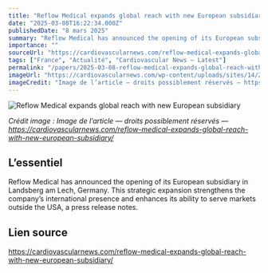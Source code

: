 ```yaml
---
title: "Reflow Medical expands global reach with new European subsidiary"
date: "2025-03-08T16:22:34.000Z"
publishedDate: "8 mars 2025"
summary: "Reflow Medical has announced the opening of its European subsidiary in Landsberg am Lech, Germany. This strategic expansion strengthens the company’s international presence and enhances its ability to serve markets outside the USA, a press release notes."
importance: ""
sourceUrl: "https://cardiovascularnews.com/reflow-medical-expands-global-reach-with-new-european-subsidiary/"
tags: ["France", "Actualité", "Cardiovascular News — Latest"]
permalink: "/papers/2025-03-08-reflow-medical-expands-global-reach-with-new-european-subsidiary"
imageUrl: "https://cardiovascularnews.com/wp-content/uploads/sites/14/2025/03/reflow_logo_heart_2-featured.png"
imageCredit: "Image de l’article — droits possiblement réservés — https://cardiovascularnews.com/reflow-medical-expands-global-reach-with-new-european-subsidiary/"
---
```


![Reflow Medical expands global reach with new European subsidiary](https://cardiovascularnews.com/wp-content/uploads/sites/14/2025/03/reflow_logo_heart_2-featured.png)

*Crédit image : Image de l’article — droits possiblement réservés — https://cardiovascularnews.com/reflow-medical-expands-global-reach-with-new-european-subsidiary/*

## L’essentiel

Reflow Medical has announced the opening of its European subsidiary in Landsberg am Lech, Germany. This strategic expansion strengthens the company’s international presence and enhances its ability to serve markets outside the USA, a press release notes.

## Lien source

https://cardiovascularnews.com/reflow-medical-expands-global-reach-with-new-european-subsidiary/
